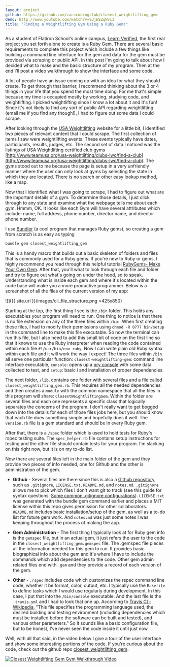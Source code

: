 ```yaml
---
layout: project
github: https://github.com/zacscodingclub/closest_weightlifting_gem
demo: http://www.youtube.com/watch?v=S3jWSZqWviI
title: "Finding a Weightlifting Gym Using a Ruby Gem!"
---
```


As a student of Flatiron School's online campus, [Learn Verified](https://learn.co/with/zacscodingclub), the first real project you set forth alone to create is a Ruby Gem.  There are several basic requirements to complete this project which include a few things like building a command line interface for the gem and data for the gem must be provided via scraping or public API.  In this post I'm going to talk about how I decided what to make and the basic structure of my program.  Then at the end I'll post a video walkthrough to show the interface and some code.  

A lot of people have an issue coming up with an idea for what they should create.  To get through that barrier, I recommend thinking about the 3 or 4 things in your life that you spend the most time doing. For me that's simple because my time is occupied mostly by working, studying code, and weightlifting.  I picked weightlifting since I know a lot about it and it's fun! Since it's not likely to find any sort of public API regarding weightlifting (email me if you find any though!), I had to figure out some data I could scrape.

After looking through the [USA Weightlifting](http://usaweightlifting.com) website for a little bit, I identified two pieces of relevant content that I could scrape.  The first collection of items I saw were weightlifting events.  These events typically have dates, participants, results, judges, etc.  The second set of data I noticed was the listings of USA Weightlifting certified club gyms [http://www.teamusa.org/usa-weightlifting/clubs-lwc/find-a-club](http://www.teamusa.org/usa-weightlifting/clubs-lwc/find-a-club).  The gyms stood out to me because the page is setup in a very unfriendly manner where the user can only look at gyms by selecting the state in which they are located.  There is no search or other easy lookup method, like a map.

Now that I identified what I was going to scrape, I had to figure out what are the important details of a gym.  To determine those details, I just click through to any state and examine what the webpage tells me about each gym.  Hmmm, OK.  It looks like each Gym will have several attributes which include: name, full address, phone number, director name, and director phone number.

I use [Bundler](http://bundler.io/) (a cool program that manages Ruby gems), so creating a gem from scratch is as easy as typing
```bash
bundle gem closest_weightlifting_gem
```
This is a handy macro that builds out a basic skeleton of folders and files that is commonly used for a Ruby gems.  If you're new to Ruby or gems, I highly recommend you read through this helpful tutorial [RubyGems- Make Your Own Gem](http://guides.rubygems.org/make-your-own-gem/).  After that, you'll what to look through each file and folder and try to figure out what's going on under the hood, so to speak.  Understanding what is inside each gem and where it's located within the code base will make you a more productive programmer.  Below is a screenshot of all the files of the current version of my app:

![]({{ site.url }}/images/cli_file_structure.png =425x850)

Starting at the top, the first thing I see is the `/bin` folder.  This holds any executables your program will need to run.  One thing to notice is that there is no file extension on any of the three files within `/bin`.  When first creating these files, I had to modify their permissions using `chmod -R 0777 bin/setup` in the command line to make this file executable.  So now the terminal can run this file, but I also need to add this small bit of code on the first line so that it knows to use the Ruby interpreter when reading the code contained within each file `#!/usr/bin/env ruby`.  Now I can write plain old Ruby syntax within each file and it will work the way I expect!  The three files within `/bin` all serve one particular function: `closest-weightlifting-gem`: command line interface executable, `console`: opens up a [pry console](https://github.com/pry/pry) with some data collected to test,  and `setup`: basic i and installation of proper dependencies.  

The next folder, `/lib`, contains one folder with several files and a file called `closest_weightlifting_gem.rb`.  This requires all the needed dependencies and then creates a `module` with the common namespace that all the files in this program will share: `ClosestWeightliftingGem`.  Within the folder are several files and each one represents a specific class that logically separates the concerns of the program.  I don't really want to get bogged down into the details for each of those files jobs here, but you should know that each file does something simple and hopefully does it well.  The `version.rb` file is a gem standard and should be in every Ruby gem.

After that, there is a `/spec` folder which is used to hold tests for Ruby's rspec testing suite.  The `spec_helper.rb` file contains setup instructions for testing and the other file should contain tests for your program.  I'm slacking on this right now, but it is on my to-do list.

Now there are several files left in the main folder of the gem and they provide two pieces of info needed, one for Github and the other is administration of the gem.

* **Github** - Several files are there since this is also a [Github repository](https://github.com/zacscodingclub/closest_weightlifting_gem), such as `.gitignore`, `LICENSE.txt`, `README.md`, and `notes.md`.  `.gitignore` allows me to pick which files I don't want git to track (see this guide for syntax questions: [Some common .gitignore configurations](https://gist.github.com/octocat/9257657)).  `LICENSE.txt` was generated with the bundle gem command earlier and places a MIT license within this repo gives permission for other collaborators.  `README.md` includes basic installation/setup of the gem, as well as a to-do list for future gem work.  And `notes.md` was just some notes I was keeping throughout the process of making the app.  

* **Gem Administration** - The first thing I typically look at for Ruby gem info is the `gemspec` file, but in an actual gem, it just refers the user to the code in the `closest_weightlifting_gem.gemspec` file.  The .gemspec file pieces all the information needed for this gem to run.  It provides basic biographical info about the gem and it's where I have to include the commands which add dependencies to the code. Other gem admin related files end with `.gem` and they provide a record of each version of the gem.

* **Other** - `.rspec` includes code which customizes the rspec command line code, whether it be format, color, output, etc.  I typically use the `Rakefile` to define tasks which I would use regularly during development.  In this case, I put that into the `/bin/console` executable.  And the last file is the `.travis.yml` and I had to look that one up.  According to [Travis CI - Wikipedia](https://en.wikipedia.org/wiki/Travis_CI), "This file specifies the programming language used, the desired building and testing environment (including dependencies which must be installed before the software can be built and tested), and various other parameters." So it sounds like a basic configuration file, but to be honest, I've never seen the code inside it until just now.  


Well, with all that said, in the video below I give a tour of the user interface and show some interesting portions of the code.  If you're curious about the code, check out the github repo [closest_weightlifting_gem](https://github.com/zacscodingclub/closest_weightlifting_gem).


[![Closest Weightlifting Gem Gym Walkthrough Video](http://img.youtube.com/vi/S3jWSZqWviI/0.jpg)](http://www.youtube.com/watch?v=S3jWSZqWviI)
